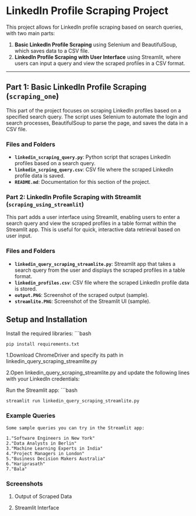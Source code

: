 # LinkedIn Profile Scraping Project

This project allows for LinkedIn profile scraping based on search queries, with two main parts:
1. **Basic LinkedIn Profile Scraping** using Selenium and BeautifulSoup, which saves data to a CSV file.
2. **LinkedIn Profile Scraping with User Interface** using Streamlit, where users can input a query and view the scraped profiles in a CSV format.

---

## Part 1: Basic LinkedIn Profile Scraping (`scraping_one`)

This part of the project focuses on scraping LinkedIn profiles based on a specified search query. The script uses Selenium to automate the login and search processes, BeautifulSoup to parse the page, and saves the data in a CSV file.

### Files and Folders
- **`linkedin_scraping_query.py`**: Python script that scrapes LinkedIn profiles based on a search query.
- **`linkedin_scrping_query.csv`**: CSV file where the scraped LinkedIn profile data is saved.
- **`README.md`**: Documentation for this section of the project.


### Part 2: LinkedIn Profile Scraping with Streamlit (`scraping_using_streamlit`)
This part adds a user interface using Streamlit, enabling users to enter a search query and view the scraped profiles in a table format within the Streamlit app. This is useful for quick, interactive data retrieval based on user input.

### Files and Folders
- **`linkedin_query_scraping_streamlite.py`**: Streamlit app that takes a search query from the user and displays the scraped profiles in a table format.
- **`linkedin_profiles.csv`**: CSV file where the scraped LinkedIn profile data is stored.
- **`output.PNG`**: Screenshot of the scraped output (sample).
- **`streamlite.PNG`**: Screenshot of the Streamlit UI (sample).

## Setup and Installation
Install the required libraries:
    ```bash

    pip install requirements.txt

1.Download ChromeDriver and specify its path in linkedin_query_scraping_streamlite.py

    
2.Open linkedin_query_scraping_streamlite.py and update the following lines with your LinkedIn credentials:
    
Run the Streamlit app:
    ```bash
    
    streamlit run linkedin_query_scraping_streamlite.py

### Example Queries
    Some sample queries you can try in the Streamlit app:

    1."Software Engineers in New York"
    2."Data Analysts in Berlin"
    3."Machine Learning Experts in India"
    4."Project Managers in London"
    5."Business Decision Makers Australia"
    6."Hariprasath"
    7."Bala"

### Screenshots
1. Output of Scraped Data

2. Streamlit Interface

